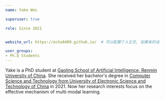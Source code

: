 ```yaml
---
name: Yake Wei

superuser: true

role: Since 2021


website_url: https://echo0409.github.io/  # 可以配置个人主页, 如果有的话

user_groups:
- Ph.D Students
---
```

Yake is a PhD student at [Gaoling School of Artificial Intelligence, Renmin University of China](http://ai.ruc.edu.cn/).  She received her bachelor's degree in [Computer Science and Technology from University of Electronic Science and Technology of China](https://en.uestc.edu.cn/) in 2021. Now her research interests focus on the effective mechanism of multi-modal learning.
